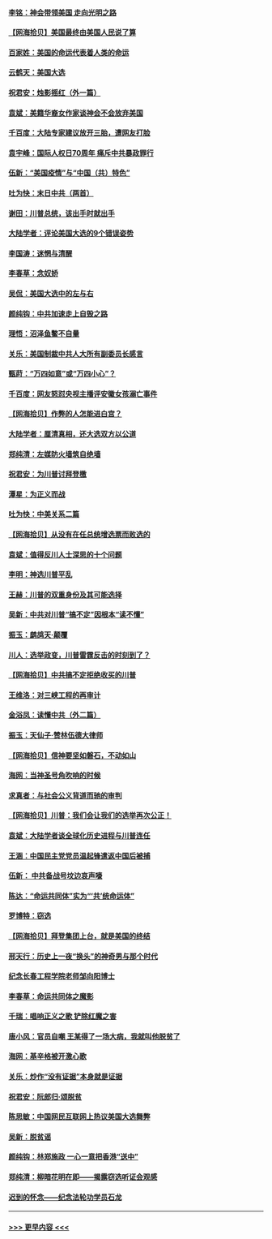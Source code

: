#### [李铭：神会带领美国 走向光明之路](../pages/nsc993/n12618584.md?t=12141651) 
#### [【网海拾贝】美国最终由美国人民说了算](../pages/nsc993/n12617255.md?t=12141651) 
#### [百家姓：美国的命运代表着人类的命运](../pages/nsc993/n12615838.md?t=12141651) 
#### [云鹤天：美国大选](../pages/nsc993/n12615994.md?t=12141651) 
#### [祝君安：烛影摇红（外一篇）](../pages/nsc993/n12615975.md?t=12141651) 
#### [袁斌：美籍华裔女作家谈神会不会放弃美国](../pages/nsc993/n12615263.md?t=12141651) 
#### [千百度：大陆专家建议放开三胎，遭网友打脸](../pages/nsc993/n12614456.md?t=12141651) 
#### [袁宇峰：国际人权日70周年 痛斥中共暴政罪行](../pages/nsc993/n12611965.md?t=12141651) 
#### [伍新：“美国疫情”与“中国（共）特色”](../pages/nsc993/n12611463.md?t=12141651) 
#### [吐为快：末日中共（两首）](../pages/nsc993/n12611461.md?t=12141651) 
#### [谢田：川普总统，该出手时就出手](../pages/nsc993/n12610905.md?t=12141651) 
#### [大陆学者：评论美国大选的9个错误姿势](../pages/nsc993/n12609586.md?t=12141651) 
#### [李国涛：迷惘与清醒](../pages/nsc993/n12607532.md?t=12141651) 
#### [李春草：念奴娇](../pages/nsc993/n12607083.md?t=12141651) 
#### [吴侃：美国大选中的左与右](../pages/nsc993/n12607054.md?t=12141651) 
#### [颜纯钩：中共加速走上自毁之路](../pages/nsc993/n12606473.md?t=12141651) 
#### [理悟：沼泽鱼鳖不自量](../pages/nsc993/n12606454.md?t=12141651) 
#### [关乐：美国制裁中共人大所有副委员长感言](../pages/nsc993/n12606442.md?t=12141651) 
#### [甄莳：“万四如意”或“万四小心”？](../pages/nsc993/n12606091.md?t=12141651) 
#### [千百度：网友怒怼央视主播评安徽女孩溺亡事件](../pages/nsc993/n12605370.md?t=12141651) 
#### [【网海拾贝】作弊的人怎能进白宫？](../pages/nsc993/n12603546.md?t=12141651) 
#### [大陆学者：厘清真相，还大选双方以公道](../pages/nsc993/n12603475.md?t=12141651) 
#### [郑纯清：左媒防火墙筑自绝墙](../pages/nsc993/n12602226.md?t=12141651) 
#### [祝君安：为川普讨拜登檄](../pages/nsc993/n12602199.md?t=12141651) 
#### [潭星：为正义而战](../pages/nsc993/n12600926.md?t=12141651) 
#### [吐为快：中美关系二篇](../pages/nsc993/n12600908.md?t=12141651) 
#### [【网海拾贝】从没有在任总统增选票而败选的](../pages/nsc993/n12600435.md?t=12141651) 
#### [袁斌：值得反川人士深思的十个问题](../pages/nsc993/n12600332.md?t=12141651) 
#### [李明：神选川普平乱](../pages/nsc993/n12599751.md?t=12141651) 
#### [王赫：川普的双重身份及其可能选择](../pages/nsc993/n12599723.md?t=12141651) 
#### [吴新：中共对川普“搞不定”因根本“读不懂”](../pages/nsc993/n12599502.md?t=12141651) 
#### [振玉：鹧鸪天‧颠覆](../pages/nsc993/n12599494.md?t=12141651) 
#### [川人：选举政变，川普雷霆反击的时刻到了？](../pages/nsc993/n12599291.md?t=12141651) 
#### [【网海拾贝】中共搞不定拒绝收买的川普](../pages/nsc993/n12598955.md?t=12141651) 
#### [王维洛：对三峡工程的再审计](../pages/nsc993/n12598436.md?t=12141651) 
#### [金浴凤：读懂中共（外二篇）](../pages/nsc993/n12597943.md?t=12141651) 
#### [振玉：天仙子‧赞林伍德大律师](../pages/nsc993/n12597929.md?t=12141651) 
#### [【网海拾贝】信神要坚如磐石，不动如山](../pages/nsc993/n12597901.md?t=12141651) 
#### [海网：当神圣号角吹响的时候](../pages/nsc993/n12595891.md?t=12141651) 
#### [求真者：与社会公义背道而驰的审判](../pages/nsc993/n12595868.md?t=12141651) 
#### [【网海拾贝】川普：我们会让我们的选举再次公正！](../pages/nsc993/n12594930.md?t=12141651) 
#### [袁斌：大陆学者谈全球化历史进程与川普连任](../pages/nsc993/n12594690.md?t=12141651) 
#### [王涵：中国民主党党员温起锋遣返中国后被捕](../pages/nsc993/n12594540.md?t=12141651) 
#### [伍新： 中共备战号坟边哀声嚎](../pages/nsc993/n12593086.md?t=12141651) 
#### [陈达：“命运共同体”实为“‘共’统命运体”](../pages/nsc993/n12590865.md?t=12141651) 
#### [罗博特：窃选](../pages/nsc993/n12590619.md?t=12141651) 
#### [【网海拾贝】拜登集团上台，就是美国的终结](../pages/nsc993/n12589725.md?t=12141651) 
#### [邢天行：历史上一夜“换头”的神奇男与那个时代](../pages/nsc993/n12589424.md?t=12141651) 
#### [纪念长春工程学院老师邹向阳博士](../pages/nsc993/n12585390.md?t=12141651) 
#### [李春草：命运共同体之魔影](../pages/nsc993/n12585026.md?t=12141651) 
#### [千瑞：唱响正义之歌 铲除红魔之害](../pages/nsc993/n12585002.md?t=12141651) 
#### [唐小风：官员自嘲 王某得了一场大病，我就叫他脱贫了](../pages/nsc993/n12584981.md?t=12141651) 
#### [海网：基辛格被开激心歌](../pages/nsc993/n12584946.md?t=12141651) 
#### [关乐：炒作“没有证据”本身就是证据](../pages/nsc993/n12583146.md?t=12141651) 
#### [祝君安：阮郎归‧颂脱贫](../pages/nsc993/n12583119.md?t=12141651) 
#### [陈思敏：中国网民互联网上热议美国大选舞弊](../pages/nsc993/n12582845.md?t=12141651) 
#### [吴新：脱贫谣](../pages/nsc993/n12580839.md?t=12141651) 
#### [颜纯钩：林郑施政 一心一意把香港“送中”](../pages/nsc993/n12580805.md?t=12141651) 
#### [郑纯清：柳暗花明在即——揭露窃选听证会观感](../pages/nsc993/n12580795.md?t=12141651) 
#### [迟到的怀念——纪念法轮功学员石龙](../pages/nsc993/n12580245.md?t=12141651) 

----
#### [ >>> 更早内容 <<< ](../indexes/nsc993-earlier.md)
